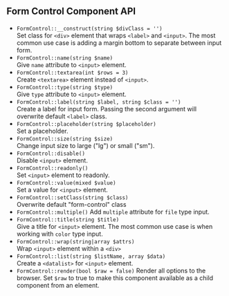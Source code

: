 ## Form Control Component API

- `FormControl::__construct(string $divClass = '')` <br>
Set class for `<div>` element that wraps `<label>` and `<input>`. The most common use case is adding a margin bottom to separate between input form.
- `FormControl::name(string $name)`<br>
Give `name` attribute to `<input>` element.
- `FormControl::textarea(int $rows = 3)`<br>
Create `<textarea>` element instead of `<input>`.
- `FormControl::type(string $type)`<br>
Give `type` attribute to `<input>` element. 
- `FormControl::label(string $label, string $class = '')`<br>
Create a label for input form. Passing the second argument will overwrite default `<label>` class.
- `FormControl::placeholder(string $placeholder)`<br>
Set a placeholder.
- `FormControl::size(string $size)`<br>
Change input size to large ("lg") or small ("sm").
- `FormControl::disable()`<br>
Disable `<input>` element.
- `FormControl::readonly()`<br>
Set `<input>` element to readonly.
- `FormControl::value(mixed $value)`<br>
Set a value for `<input>` element.
- `FormControl::setClass(string $class)`<br>
Overwrite default "form-control" class
- `FormControl::multiple()`
Add `multiple` attribute for `file` type input.
- `FormControl::title(string $title)`<br>
Give a title for `<input>` element. The most common use case is when working with `color` type input.
- `FormControl::wrap(string|array $attrs)`<br>
Wrap `<input>` element within a `<div>`
- `FormControl::list(string $listName, array $data)`<br>
Create a `<datalist>` for `<input>` element.
- `FormControl::render(bool $raw = false)`
Render all options to the browser. 
Set `$raw` to true to make this component available as a child component from an element.
